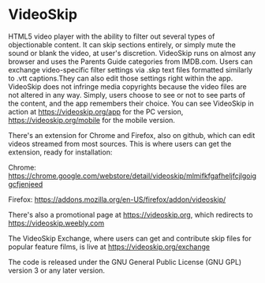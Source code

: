 # VideoSkip
HTML5 video player with the ability to filter out several types of objectionable content. It can skip sections entirely, or simply mute the sound or blank the video, at user's discretion.
VideoSkip runs on almost any browser and uses the Parents Guide categories from IMDB.com.
Users can exchange video-specific filter settings via .skp text files formatted similarly to .vtt captions.They can also edit those settings right within the app.
VideoSkip does not infringe media copyrights because the video files are not altered in any way. Simply, users choose to see or not to see parts of the content, and the app remembers their choice.
You can see VideoSkip in action at https://videoskip.org/app for the PC version, https://videoskip.org/mobile for the mobile version.

There's an extension for Chrome and Firefox, also on github, which can edit videos streamed from most sources. This is where users can get the extension, ready for installation:

Chrome: https://chrome.google.com/webstore/detail/videoskip/mlmifkfgafheljfcjlgoiggcfjenjeed

Firefox: https://addons.mozilla.org/en-US/firefox/addon/videoskip/

There's also a promotional page at https://videoskip.org, which redirects to https://videoskip.weebly.com

The VideoSkip Exchange, where users can get and contribute skip files for popular feature films, is live at https://videoskip.org/exchange

The code is released under the GNU General Public License (GNU GPL) version 3 or any later version.